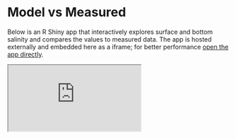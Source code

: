 # Model vs Measured 
Below is an R Shiny app that interactively explores surface and bottom salinity and compares the values to measured data.  The app is hosted externally and embedded here as a iframe; for better performance [open the app directly](https://lisalenorelowe.shinyapps.io/shiny-mb). 

<div style="width:70vw">
<div class="shiny">
  <iframe class="responsive-iframe" src="https://lisalenorelowe.shinyapps.io/shiny-mb" allowfullscreen=
"allowfullscreen" allowfullscreen allow="fullscreen"></iframe>
</div>
</div>
